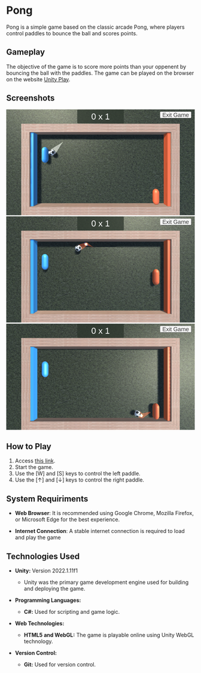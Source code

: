 # Pong 

Pong is a simple game based on the classic arcade Pong, where players control paddles to bounce the ball and scores points.

## Gameplay

The objective of the game is to score more points than your oppenent by bouncing the ball with the paddles. The game can be played on the browser on the website [Unity Play](https://play.unity.com/mg/other/webgl-builds-383331).

## Screenshots

![screenshot](Screenshots/screenshot_3.png)
![screenshot](Screenshots/screenshot_4.png)
![screenshot](Screenshots/screenshot_5.png)

## How to Play

1. Access [this link](https://play.unity.com/mg/other/webgl-builds-383331).
2. Start the game.
3. Use the [W] and [S] keys to control the left paddle. 
4. Use the [↑] and [↓] keys to control the right paddle.

## System Requiriments

- **Web Browser**: It is recommended using Google Chrome, Mozilla Firefox, or Microsoft Edge for the best experience.

- **Internet Connection**: A stable internet connection is required to load and play the game

## Technologies Used

- **Unity:** Version 2022.1.11f1
  - Unity was the primary game development engine used for building and deploying the game.

- **Programming Languages:**
  - **C#:** Used for scripting and game logic.

- **Web Technologies:**
  - **HTML5 and WebGL:** The game is playable online using Unity WebGL technology.

- **Version Control:**
  - **Git:** Used for version control.

